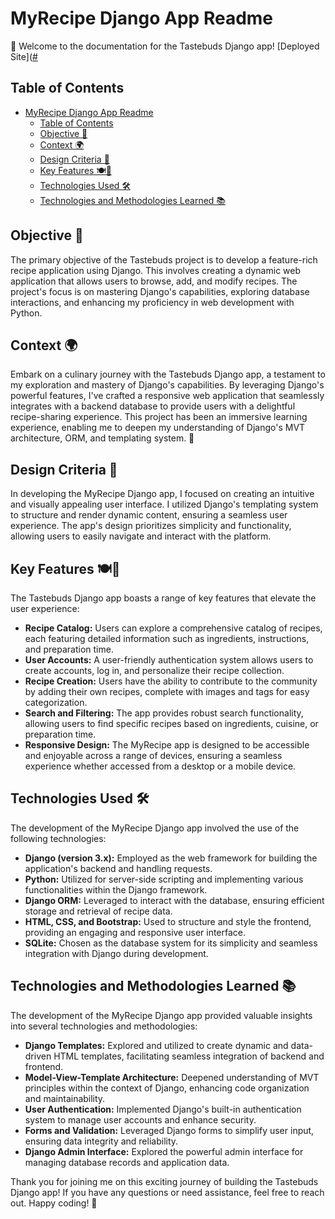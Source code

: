 # MyRecipe Django App Readme

🍲 Welcome to the documentation for the Tastebuds Django app!
 [Deployed Site]([#](https://shrouded-forest-61463-f52cd1412c70.herokuapp.com/)
## Table of Contents

- [MyRecipe Django App Readme](#myrecipe-django-app-readme)
  - [Table of Contents](#table-of-contents)
  - [Objective 🚀](#objective-)
  - [Context 🌍](#context-)
  - [Design Criteria 🎨](#design-criteria-)
  - [Key Features 🍽️🔑](#key-features-)
  - [Technologies Used 🛠️](#technologies-used-️)
  - [Technologies and Methodologies Learned 📚](#technologies-and-methodologies-learned-)

## Objective 🚀

The primary objective of the Tastebuds project is to develop a feature-rich recipe application using Django. This involves creating a dynamic web application that allows users to browse, add, and modify recipes. The project's focus is on mastering Django's capabilities, exploring database interactions, and enhancing my proficiency in web development with Python.

## Context 🌍

Embark on a culinary journey with the Tastebuds Django app, a testament to my exploration and mastery of Django's capabilities. By leveraging Django's powerful features, I've crafted a responsive web application that seamlessly integrates with a backend database to provide users with a delightful recipe-sharing experience. This project has been an immersive learning experience, enabling me to deepen my understanding of Django's MVT architecture, ORM, and templating system. 🍲

## Design Criteria 🎨

In developing the MyRecipe Django app, I focused on creating an intuitive and visually appealing user interface. I utilized Django's templating system to structure and render dynamic content, ensuring a seamless user experience. The app's design prioritizes simplicity and functionality, allowing users to easily navigate and interact with the platform.

## Key Features 🍽️🔑

The Tastebuds Django app boasts a range of key features that elevate the user experience:

- **Recipe Catalog:** Users can explore a comprehensive catalog of recipes, each featuring detailed information such as ingredients, instructions, and preparation time.
- **User Accounts:** A user-friendly authentication system allows users to create accounts, log in, and personalize their recipe collection.
- **Recipe Creation:** Users have the ability to contribute to the community by adding their own recipes, complete with images and tags for easy categorization.
- **Search and Filtering:** The app provides robust search functionality, allowing users to find specific recipes based on ingredients, cuisine, or preparation time.
- **Responsive Design:** The MyRecipe app is designed to be accessible and enjoyable across a range of devices, ensuring a seamless experience whether accessed from a desktop or a mobile device.

## Technologies Used 🛠️

The development of the MyRecipe Django app involved the use of the following technologies:

- **Django (version 3.x):** Employed as the web framework for building the application's backend and handling requests.
- **Python:** Utilized for server-side scripting and implementing various functionalities within the Django framework.
- **Django ORM:** Leveraged to interact with the database, ensuring efficient storage and retrieval of recipe data.
- **HTML, CSS, and Bootstrap:** Used to structure and style the frontend, providing an engaging and responsive user interface.
- **SQLite:** Chosen as the database system for its simplicity and seamless integration with Django during development.

## Technologies and Methodologies Learned 📚

The development of the MyRecipe Django app provided valuable insights into several technologies and methodologies:

- **Django Templates:** Explored and utilized to create dynamic and data-driven HTML templates, facilitating seamless integration of backend and frontend.
- **Model-View-Template Architecture:** Deepened understanding of MVT principles within the context of Django, enhancing code organization and maintainability.
- **User Authentication:** Implemented Django's built-in authentication system to manage user accounts and enhance security.
- **Forms and Validation:** Leveraged Django forms to simplify user input, ensuring data integrity and reliability.
- **Django Admin Interface:** Explored the powerful admin interface for managing database records and application data.

Thank you for joining me on this exciting journey of building the Tastebuds Django app! If you have any questions or need assistance, feel free to reach out. Happy coding! 🚀
